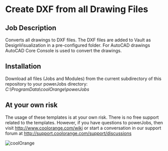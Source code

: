 # Create DXF from all Drawing Files

## Job Description
Converts all drawings to DXF files. The DXF files are added to Vault as DesignVisualization in a pre-configured folder. For AutoCAD drawings AutoCAD Core Console is used to convert the drawings.

## Installation
Download all files (Jobs and Modules) from the current subdirectory of this repository to your powerJobs directory: *C:\ProgramData\coolOrange\powerJobs*

## At your own risk
The usage of these templates is at your own risk. There is no free support related to the templates. However, if you have questions to powerJobs, then visit http://www.coolorange.com/wiki or start a conversation in our support forum at http://support.coolorange.com/support/discussions

![coolOrange](https://user-images.githubusercontent.com/36075173/46519882-4b518880-c87a-11e8-8dab-dffe826a9630.png)